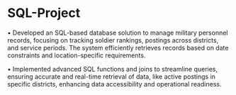 # SQL-Project
• Developed an SQL-based database solution to manage military personnel records, focusing on tracking
soldier rankings, postings across districts, and service periods. The system efficiently retrieves records based
on date constraints and location-specific requirements.

• Implemented advanced SQL functions and joins to streamline queries, ensuring accurate and real-time
retrieval of data, like active postings in specific districts, enhancing data accessibility and operational
readiness.
